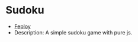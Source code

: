 # Sudoku
- [Feploy](https://tobychen0106.github.io/Sudoku/)
- Description: A simple sudoku game with pure js.
